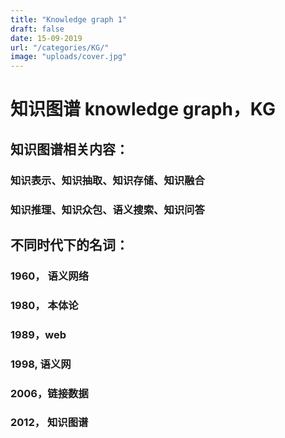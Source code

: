 ```yaml
---
title: "Knowledge graph 1"
draft: false
date: 15-09-2019
url: "/categories/KG/"
image: "uploads/cover.jpg"
---
```

# 知识图谱  knowledge graph，KG
## 知识图谱相关内容：
### 知识表示、知识抽取、知识存储、知识融合
### 知识推理、知识众包、语义搜索、知识问答
## 不同时代下的名词：
### 1960， 语义网络
### 1980， 本体论
### 1989，web
### 1998, 语义网
### 2006，链接数据
### 2012， 知识图谱
